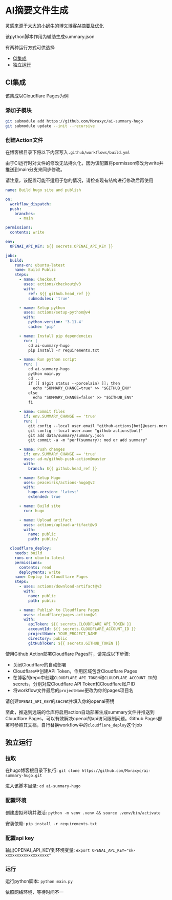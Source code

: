 # AI摘要文件生成

灵感来源于[大大的小蜗牛](https://eallion.com)的博文[博客AI摘要及优化](https://eallion.com/ai-summary/)

该python脚本作用为辅助生成summary.json

有两种运行方式可供选择
  - [CI集成](#CI集成)
  - [独立运行](#独立运行)

## CI集成
该集成以Cloudflare Pages为例
### 添加子模块
```bash
git submodule add https://github.com/Moraxyc/ai-summary-hugo
git submodule update --init --recursive
```
### 创建Action文件
在博客根目录下将以下内容写入`.github/workflows/build.yml`

由于CI运行时对文件的修改无法持久化，因为该配置将permisson修改为write并推送到main分支来同步修改。

请注意，该配置可能不适用于您的情况，请检查现有结构进行修改后再使用
```yaml
name: Build hugo site and publish

on:
  workflow_dispatch:
  push:
    branches:
      - main

permissions:
  contents: write

env:
  OPENAI_API_KEY: ${{ secrets.OPENAI_API_KEY }}

jobs:
  build:
    runs-on: ubuntu-latest
    name: Build Public
    steps:
      - name: Checkout
        uses: actions/checkout@v3
        with:
          ref: ${{ github.head_ref }}
          submodules: 'true'

      - name: Setup python
        uses: actions/setup-python@v4
        with:
          python-version: '3.11.4'
          cache: 'pip'

      - name: Install pip dependencies 
        run: |
          cd ai-summary-hugo
          pip install -r requirements.txt  

      - name: Run python script
        run: |
          cd ai-summary-hugo
          python main.py
          cd .. 
          if [[ $(git status --porcelain) ]]; then
            echo "SUMMARY_CHANGE=true" >> "$GITHUB_ENV"
          else
            echo "SUMMARY_CHANGE=false" >> "$GITHUB_ENV"
          fi

      - name: Commit files
        if: env.SUMMARY_CHANGE == 'true'
        run: |
          git config --local user.email "github-actions[bot]@users.noreply.github.com"
          git config --local user.name "github-actions[bot]"
          git add data/summary/summary.json
          git commit -a -m "perf(summary): mod or add summary"

      - name: Push changes
        if: env.SUMMARY_CHANGE == 'true'
        uses: ad-m/github-push-action@master
        with:
          branch: ${{ github.head_ref }}

      - name: Setup Hugo
        uses: peaceiris/actions-hugo@v2
        with:
          hugo-version: 'latest'
          extended: true

      - name: Build site 
        run: hugo

      - name: Upload artifact
        uses: actions/upload-artifact@v3
        with:
          name: public
          path: public/

  cloudflare_deploy:
    needs: build
    runs-on: ubuntu-latest
    permissions:
      contents: read
      deployments: write
    name: Deploy to Cloudflare Pages
    steps:
      - uses: actions/download-artifact@v3
        with:
          name: public
          path: public

      - name: Publish to Cloudflare Pages
        uses: cloudflare/pages-action@v1
        with:
          apiToken: ${{ secrets.CLOUDFLARE_API_TOKEN }}
          accountId: ${{ secrets.CLOUDFLARE_ACCOUNT_ID }}
          projectName: YOUR_PROJECT_NAME
          directory: public
          gitHubToken: ${{ secrets.GITHUB_TOKEN }}
```
使用Github Action部署Cloudflare Pages时，请完成以下步骤:
  - 关闭Cloudflare的自动部署
  - Cloudflare中创建API Token，作用区域包含Cloudflare Pages
  - 在博客的repo中创建`CLOUDFLARE_API_TOKEN`和`CLOUDFLARE_ACCOUNT_ID`的secrets，分别对应Cloudflare API Token和Cloudflare账户ID
  - 将workflow文件最后的`projectName`更改为你的pages项目名

请创建`OPENAI_API_KEY`的secret并填入你的openai密钥

至此，推送到远端的仓库将启用action自动部署生成summary文件并推送到Cloudflare Pages，可以有效解决openai的api访问限制问题。Github Pages部署可参照其文档，自行替换workflow中的`cloudflare_deploy`这个job
## 独立运行
### 拉取

在hugo博客根目录下执行: `git clone https://github.com/Moraxyc/ai-summary-hugo.git`

进入该脚本目录: `cd ai-summary-hugo`

### 配置环境

创建虚拟环境并激活: `python -m venv .venv && source .venv/bin/activate`

安装依赖: `pip install -r requirements.txt`

### 配置api key

输出OPENAI_API_KEY到环境变量: `export OPENAI_API_KEY="sk-xxxxxxxxxxxxxxxxxxx"`

### 运行

运行python脚本: `python main.py`

依照网络环境，等待时间不一


